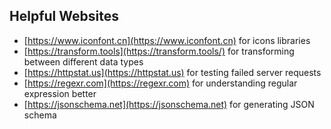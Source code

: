 ## Helpful Websites

- [https://www.iconfont.cn](https://www.iconfont.cn) for icons libraries
- [https://transform.tools](https://transform.tools/) for transforming between different data types
- [https://httpstat.us](https://httpstat.us) for testing failed server requests
- [https://regexr.com](https://regexr.com) for understanding regular expression better
- [https://jsonschema.net](https://jsonschema.net) for generating JSON schema
